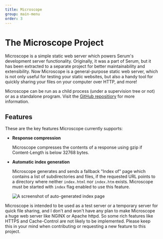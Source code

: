 ```yaml
---
title: Microscope
group: main-menu
order: 3
---
```


# The Microscope Project

Microscope is a simple static web server which powers Serum's development
server functionality. Originally, it was a part of Serum, but it has been
extracted to a separate project for better maintainability and extensibility.
Now Microscope is a general-purpose static web server, which is not only useful
for testing your static websites, but also a handy tool for quickly sharing
your files on your computer over HTTP, and more!

Microscope can be run as a child process (under a supervision tree or not) or
as a standalone program. Visit the [GitHub repositiory](https://github.com/Dalgona/microscope)
for more information.

## Features

These are the key features Microscope currently supports:

* **Response compression**

    Microscope compresses the contents of a response using gzip if
    Content-Length is below 32768 bytes.

* **Automatic index generation**

    Microscope generates and sends a fallback "Index of" page which contains a
    list of subdirectories and files, if the requested URL points to a directory
    where neither `index.html` nor `index.htm` exists. Microscope must be
    started with `index` flag enabled to use this feature.

    ![A screenshot of auto-generated index page](%media:microscope/auto-index-demo.png)

Microscope is intended to be used as a test server or a temporary server for
quick file sharing, and I don't and won't have any plan to make Microscope a
huge web server like NGINX or Apache httpd. So some rich features like HTTPS and
Cache-Control are not likely to be implemented. Please keep this in your mind
when contributing or requesting a new feature to this project.

